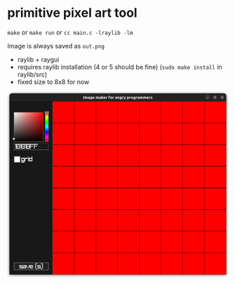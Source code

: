 # primitive pixel art tool
`make` or `make run` or `cc main.c -lraylib -lm`

Image is always saved as `out.png`

- raylib + raygui
- requires raylib installation (4 or 5 should be fine) (`sudo make install` in raylib/src)
- fixed size to 8x8 for now

![a screenshot showing the default configuration](screenshot.png?raw=true)
